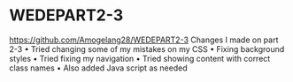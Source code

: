 # WEDEPART2-3
https://github.com/Amogelang28/WEDEPART2-3
Changes I made on part 2-3
•	Tried changing some of my mistakes on my CSS
•	Fixing background styles
•	Tried fixing my navigation
•	Tried showing content with correct class names
•	Also added Java script as needed
